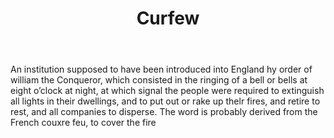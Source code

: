 ---
title: Curfew
letter: C
permalink: "/definitions/bld-curfew.html"
body: An institution supposed to have been introduced into England hy order of william
  the Conqueror, which consisted in the ringing of a bell or bells at eight o’clock
  at night, at which signal the people were required to extinguish all lights in their
  dwellings, and to put out or rake up thelr fires, and retire to rest, and all companies
  to disperse. The word is probably derived from the French couxre feu, to cover the
  fire
published_at: '2018-07-07'
source: Black's Law Dictionary 2nd Ed (1910)
layout: post
---